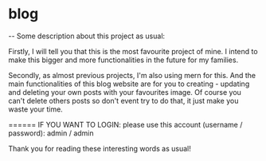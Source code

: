 # blog

-- Some description about this project as usual:

Firstly, I will tell you that this is the most favourite project of mine. I intend to make this bigger and more functionalities in the future for my families.

Secondly, as almost previous projects, I'm also using mern for this. And the main functionalities of this blog website are for you to creating - updating and deleting your own posts with your favourites image. Of course you can't delete others posts so don't event try to do that, it just make you waste your time.

====== IF YOU WANT TO LOGIN: please use this account (username / password): admin / admin

Thank you for reading these interesting words as usual!





